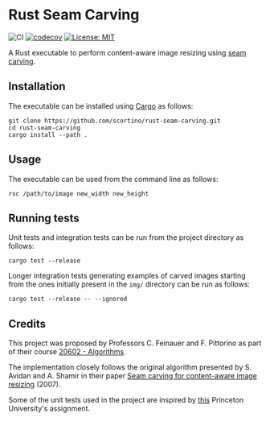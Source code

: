 # Rust Seam Carving

![CI](https://github.com/scortino/rust-seam-carving/workflows/CI/badge.svg)
[![codecov](https://codecov.io/gh/scortino/rust-seam-carving/branch/master/graph/badge.svg?token=AAMV751422)](https://codecov.io/gh/scortino/rust-seam-carving)
[![License: MIT](https://img.shields.io/badge/License-MIT-blue.svg)](https://opensource.org/licenses/MIT)

A Rust executable to perform content-aware image resizing using [seam carving](https://en.wikipedia.org/wiki/Seam_carving).

## Installation

The executable can be installed using [Cargo](https://github.com/rust-lang/cargo/) as follows:

```console
git clone https://github.com/scortino/rust-seam-carving.git
cd rust-seam-carving
cargo install --path .
```

## Usage

The executable can be used from the command line as follows:

```console
rsc /path/to/image new_width new_height
```

## Running tests

Unit tests and integration tests can be run from the project directory as follows:

```console
cargo test --release
```

Longer integration tests generating examples of carved images starting from the ones initially present in the `img/` directory can be run as follows:

```console
cargo test --release -- --ignored
```

## Credits

This project was proposed by Professors C. Feinauer and F. Pittorino as part of their course [20602 - Algorithms](https://didattica.unibocconi.eu/ts/tsn_anteprima.php?cod_ins=20602&anno=2021&IdPag=6351).

The implementation closely follows the original algorithm presented by S. Avidan and A. Shamir in their paper [Seam carving for content-aware image resizing](https://dl.acm.org/doi/abs/10.1145/1275808.1276390) (2007).

Some of the unit tests used in the project are inspired by [this](https://www.cs.princeton.edu/courses/archive/fall13/cos226/assignments/seamCarving.html) Princeton University's assignment.
